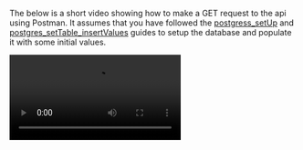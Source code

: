 The below is a short video showing how to make a GET request to the api using Postman.
It assumes that you have followed the [postgress_setUp](../database/postgress_setUp.md) and [postgres_setTable_insertValues](../database/postgres_setTable_insertValues.md) guides to setup the database and populate it with some initial values.

![runing_and_testing_api](./running_and_testing_api.mp4)